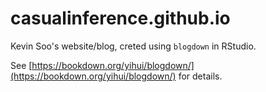 # casualinference.github.io
Kevin Soo's website/blog, creted using `blogdown` in RStudio. 

See [https://bookdown.org/yihui/blogdown/](https://bookdown.org/yihui/blogdown/) for details.
